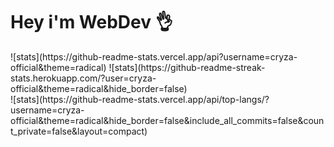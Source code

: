 <h1>Hey i'm  WebDev 👌</h1>
![stats](https://github-readme-stats.vercel.app/api?username=cryza-official&theme=radical)
![stats](https://github-readme-streak-stats.herokuapp.com/?user=cryza-official&theme=radical&hide_border=false)<br/>
![stats](https://github-readme-stats.vercel.app/api/top-langs/?username=cryza-official&theme=radical&hide_border=false&include_all_commits=false&count_private=false&layout=compact)
